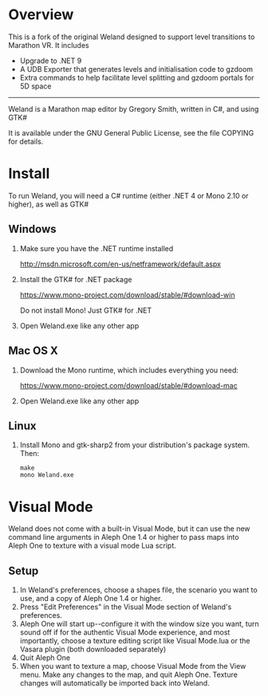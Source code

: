 # Overview

This is a fork of the original Weland designed to support level transitions to Marathon VR. It includes
- Upgrade to .NET 9
- A UDB Exporter that generates levels and initialisation code to gzdoom
- Extra commands to help facilitate level splitting and gzdoom portals for 5D space

---

Weland is a Marathon map editor by Gregory Smith, written in C#, and
using GTK#

It is available under the GNU General Public License, see the file
COPYING for details.

# Install

To run Weland, you will need a C# runtime (either .NET 4 or Mono 2.10 or
higher), as well as GTK#

## Windows

1. Make sure you have the .NET runtime installed

    http://msdn.microsoft.com/en-us/netframework/default.aspx
    
2. Install the GTK# for .NET package

    https://www.mono-project.com/download/stable/#download-win
    
    Do not install Mono! Just GTK# for .NET
    
3. Open Weland.exe like any other app

## Mac OS X

1. Download the Mono runtime, which includes everything you need:

    https://www.mono-project.com/download/stable/#download-mac
    
2. Open Weland.exe like any other app

## Linux

1. Install Mono and gtk-sharp2 from your distribution's package system. Then:

    ```
    make
    mono Weland.exe
    ```

# Visual Mode

Weland does not come with a built-in Visual Mode, but it can use the new command line arguments in Aleph One 1.4 or higher to pass maps into Aleph One to texture with a visual mode Lua script. 

## Setup 

1. In Weland's preferences, choose a shapes file, the scenario you want to use, and a copy of Aleph One 1.4 or higher.
2. Press "Edit Preferences" in the Visual Mode section of Weland's preferences.
3. Aleph One will start up--configure it with the window size you want, turn sound off if for the authentic Visual Mode experience, and most importantly, choose a texture editing script like Visual Mode.lua or the Vasara plugin (both downloaded separately)
4. Quit Aleph One
5. When you want to texture a map, choose Visual Mode from the View menu. Make any changes to the map, and quit Aleph One. Texture changes will automatically be imported back into Weland.


